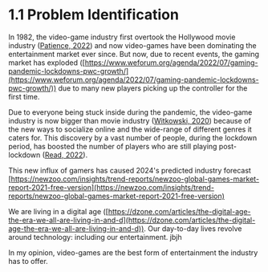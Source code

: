 # 1.1 Problem Identification

In 1982, the video-game industry first overtook the Hollywood movie industry ([Patience, 2022](../references.md)) and now video-games have been dominating the entertainment market ever since. But now, due to recent events, the gaming market has exploded ([https://www.weforum.org/agenda/2022/07/gaming-pandemic-lockdowns-pwc-growth/](https://www.weforum.org/agenda/2022/07/gaming-pandemic-lockdowns-pwc-growth/)) due to many new players picking up the controller for the first time.

Due to everyone being stuck inside during the pandemic, the video-game industry is now bigger than movie industry ([Witkowski, 2020](../references.md)) because of the new ways to socialize online and the wide-range of different genres it caters for. This discovery by a vast number of people, during the lockdown period, has boosted the number of players who are still playing post-lockdown ([Read, 2022](../references.md)).

This new influx of gamers has caused 2024's predicted industry forecast [https://newzoo.com/insights/trend-reports/newzoo-global-games-market-report-2021-free-version](https://newzoo.com/insights/trend-reports/newzoo-global-games-market-report-2021-free-version)

We are living in a digital age ([https://dzone.com/articles/the-digital-age-the-era-we-all-are-living-in-and-d](https://dzone.com/articles/the-digital-age-the-era-we-all-are-living-in-and-d)). Our day-to-day lives revolve around technology: including our entertainment. jbjh

In my opinion, video-games are the best form of entertainment the industry has to offer.&#x20;

